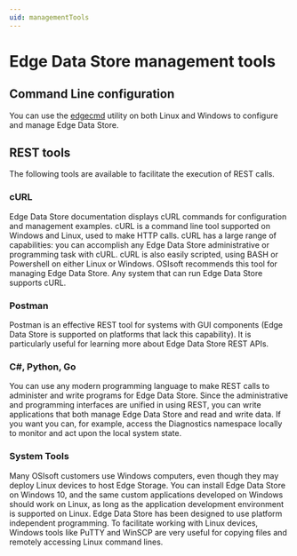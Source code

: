 ```yaml
---
uid: managementTools
---
```


# Edge Data Store management tools

## Command Line configuration

You can use the [edgecmd](xref:commandLine) utility on both Linux and Windows to configure and manage Edge Data Store.

## REST tools

The following tools are available to facilitate the execution of REST calls.

### cURL

Edge Data Store documentation displays cURL commands for configuration and management examples. cURL is a command line tool supported on Windows and Linux, used to make HTTP calls. cURL has a large range of capabilities: you can accomplish any Edge Data Store administrative or programming task with cURL. cURL is also easily scripted, using BASH or Powershell on either Linux or Windows. OSIsoft recommends this tool for managing Edge Data Store. Any system that can run Edge Data Store supports cURL.

### Postman

Postman is an effective REST tool for systems with GUI components (Edge Data Store is supported on platforms that lack this capability). It is particularly useful for learning more about Edge Data Store REST APIs.

### C#, Python, Go

You can use any modern programming language to make REST calls to administer and write programs for Edge Data Store. Since the administrative and programming interfaces are unified in using REST, you can write applications that both manage Edge Data Store and read and write data. If you want you can, for example, access the Diagnostics namespace locally to monitor and act upon the local system state.

### System Tools

Many OSIsoft customers use Windows computers, even though they may deploy Linux devices to host Edge Storage. You can install Edge Data Store on Windows 10, and the same custom applications developed on Windows should work on Linux, as long as the application development environment is supported on Linux. Edge Data Store has been designed to use platform independent programming. To facilitate working with Linux devices, Windows tools like PuTTY and WinSCP are very useful for copying files and remotely accessing Linux command lines.
